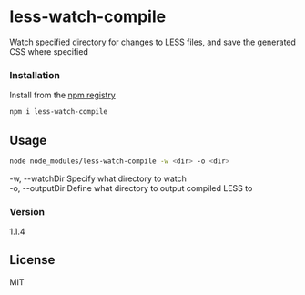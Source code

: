 # less-watch-compile
Watch specified directory for changes to LESS files, and save the generated CSS where specified

### Installation
Install from the [npm registry](https://www.npmjs.com/)
```sh
npm i less-watch-compile
```

## Usage 
```sh
node node_modules/less-watch-compile -w <dir> -o <dir>
```
-w, --watchDir Specify what directory to watch  
-o, --outputDir Define what directory to output compiled LESS to
### Version
1.1.4

License
----

MIT